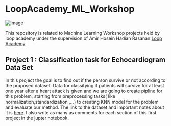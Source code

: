 # LoopAcademy_ML_Workshop
![image](https://media-exp1.licdn.com/dms/image/C560BAQG3MALs09SFJA/company-logo_200_200/0/1581592144461?e=2159024400&v=beta&t=MqQp_ZwxMiwoTE00pQHCna0Yu0506mmIy7_USTxCqHc)


This repository is related to Machine Learning Workshop projects held by loop academy under the supervision of Amir Hosein Hadian Rasanan.[Loop Academy](http://loopacademy.io/).


## Project 1 : Classification task for Echocardiogram Data Set 

In this project the goal is to find out if the person survive or not according to  the proposed dataset. 
Data for classifying if patients will survive for at least one year after a heart attack is given and we are going to create pipline for this problem; starting from preprocessing tasks( like normalization,standardization ,...) to creating KNN model for the problem and evaluate our method. The link to the dataset and important notes about it is [here](https://archive.ics.uci.edu/ml/datasets/echocardiogram). I also write as many as comments for each section of this first project in the jupter notebook.


